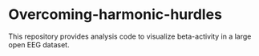 # Overcoming-harmonic-hurdles
This repository provides analysis code to visualize beta-activity in a large open EEG dataset. 
